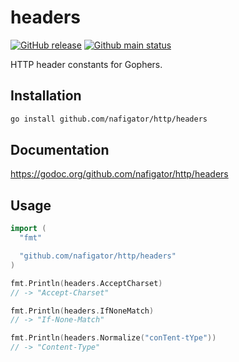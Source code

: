 # headers

[![GitHub release][Release img]][Release src] [![Github main status][Github main status badge]][Github main status src]

HTTP header constants for Gophers.

## Installation

```sh
go install github.com/nafigator/http/headers
```

## Documentation

https://godoc.org/github.com/nafigator/http/headers

## Usage

```go
import (
  "fmt"

  "github.com/nafigator/http/headers"
)

fmt.Println(headers.AcceptCharset)
// -> "Accept-Charset"

fmt.Println(headers.IfNoneMatch)
// -> "If-None-Match"

fmt.Println(headers.Normalize("conTent-tYpe"))
// -> "Content-Type"
```

[Release img]: https://img.shields.io/badge/release-0.1.0-red.svg
[Release src]: https://github.com/nafigator/http/headers
[Github main status src]: https://github.com/nafigator/http/tree/main/headers
[Github main status badge]: https://github.com/nafigator/http/actions/workflows/go.yml/badge.svg?branch=feat
